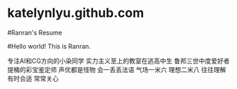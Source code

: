 # katelynlyu.github.com
#Ranran's Resume

#Hello world! This is Ranran.

专注AI和CG方向的小染同学
实力主义至上的教室在逃高中生
鲁邦三世中度爱好者
提桶的彩宝鉴定师
声优都是怪物
会一丢丢法语
气场一米六
理想二米八
往往理解
有时合适
常常关心
